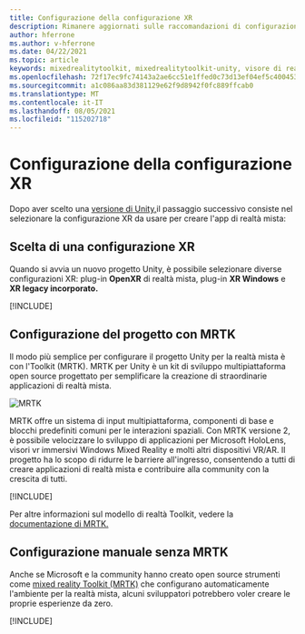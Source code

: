 ```yaml
---
title: Configurazione della configurazione XR
description: Rimanere aggiornati sulle raccomandazioni di configurazione più recenti di Unity XR per lo HoloLens di applicazioni.
author: hferrone
ms.author: v-hferrone
ms.date: 04/22/2021
ms.topic: article
keywords: mixedrealitytoolkit, mixedrealitytoolkit-unity, visore di realtà mista, visore windows mixed reality, visore per realtà virtuale, unity
ms.openlocfilehash: 72f17ec9fc74143a2ae6cc51e1ffed0c73d13ef04ef5c4004537be70d1daaaca
ms.sourcegitcommit: a1c086aa83d381129e62f9d8942f0fc889ffcab0
ms.translationtype: MT
ms.contentlocale: it-IT
ms.lasthandoff: 08/05/2021
ms.locfileid: "115202718"
---
```

# <a name="setting-up-your-xr-configuration"></a>Configurazione della configurazione XR

Dopo aver scelto una [versione di Unity,](choosing-unity-version.md)il passaggio successivo consiste nel selezionare la configurazione XR da usare per creare l'app di realtà mista:

## <a name="choosing-an-xr-configuration"></a>Scelta di una configurazione XR

Quando si avvia un nuovo progetto Unity, è possibile selezionare diverse configurazioni XR: plug-in **OpenXR** di realtà mista, plug-in **XR Windows** e **XR legacy incorporato.**

[!INCLUDE[](includes/xr/intro.md)]

## <a name="setting-up-your-project-with-mrtk"></a>Configurazione del progetto con MRTK

Il modo più semplice per configurare il progetto Unity per la realtà mista è con l'Toolkit (MRTK).  MRTK per Unity è un kit di sviluppo multipiattaforma open source progettato per semplificare la creazione di straordinarie applicazioni di realtà mista.

![MRTK](../../design/images/MRTK_UX_Hero.png)

MRTK offre un sistema di input multipiattaforma, componenti di base e blocchi predefiniti comuni per le interazioni spaziali.  Con MRTK versione 2, è possibile velocizzare lo sviluppo di applicazioni per Microsoft HoloLens, visori vr immersivi Windows Mixed Reality e molti altri dispositivi VR/AR. Il progetto ha lo scopo di ridurre le barriere all'ingresso, consentendo a tutti di creare applicazioni di realtà mista e contribuire alla community con la crescita di tutti.

[!INCLUDE[](includes/xr/mrtk-next-step.md)]

Per altre informazioni sul modello di realtà Toolkit, vedere la [documentazione di MRTK.](/windows/mixed-reality/mrtk-unity)

## <a name="manual-setup-without-mrtk"></a>Configurazione manuale senza MRTK

Anche se Microsoft e la community hanno creato open source strumenti come [mixed reality Toolkit (MRTK)](/windows/mixed-reality/mrtk-unity) che configurano automaticamente l'ambiente per la realtà mista, alcuni sviluppatori potrebbero voler creare le proprie esperienze da zero.

[!INCLUDE[](includes/xr/manual-setup.md)]